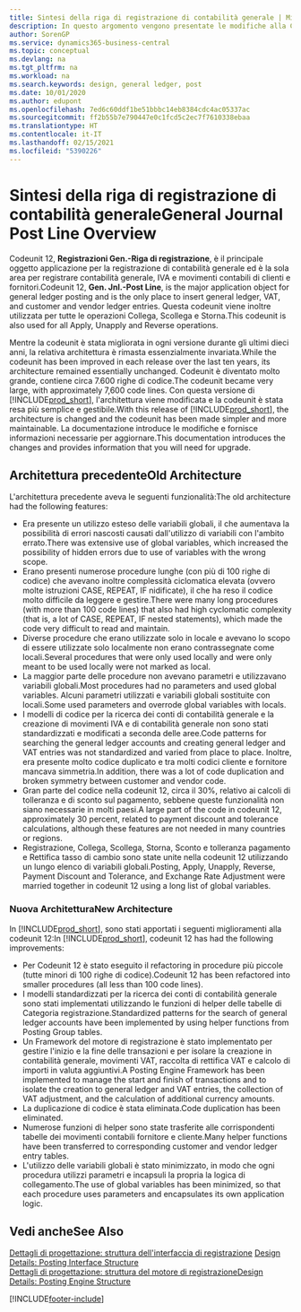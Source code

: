 ```yaml
---
title: Sintesi della riga di registrazione di contabilità generale | Microsoft Docs
description: In questo argomento vengono presentate le modifiche alla Codeunit 12, **Registrazioni Gen.-Riga di registrazione**, ovvero il principale oggetto applicazione per la registrazione di contabilità generale e la sola area per registrare contabilità generale, IVA e movimenti contabili di clienti e fornitori.
author: SorenGP
ms.service: dynamics365-business-central
ms.topic: conceptual
ms.devlang: na
ms.tgt_pltfrm: na
ms.workload: na
ms.search.keywords: design, general ledger, post
ms.date: 10/01/2020
ms.author: edupont
ms.openlocfilehash: 7ed6c60ddf1be51bbbc14eb8384cdc4ac05337ac
ms.sourcegitcommit: ff2b55b7e790447e0c1fcd5c2ec7f7610338ebaa
ms.translationtype: HT
ms.contentlocale: it-IT
ms.lasthandoff: 02/15/2021
ms.locfileid: "5390226"
---
```

# <a name="general-journal-post-line-overview"></a><span data-ttu-id="28bf9-103">Sintesi della riga di registrazione di contabilità generale</span><span class="sxs-lookup"><span data-stu-id="28bf9-103">General Journal Post Line Overview</span></span>
<span data-ttu-id="28bf9-104">Codeunit 12, **Registrazioni Gen.-Riga di registrazione**, è il principale oggetto applicazione per la registrazione di contabilità generale ed è la sola area per registrare contabilità generale, IVA e movimenti contabili di clienti e fornitori.</span><span class="sxs-lookup"><span data-stu-id="28bf9-104">Codeunit 12, **Gen. Jnl.-Post Line**, is the major application object for general ledger posting and is the only place to insert general ledger, VAT, and customer and vendor ledger entries.</span></span> <span data-ttu-id="28bf9-105">Questa codeunit viene inoltre utilizzata per tutte le operazioni Collega, Scollega e Storna.</span><span class="sxs-lookup"><span data-stu-id="28bf9-105">This codeunit is also used for all Apply, Unapply and Reverse operations.</span></span>  
  
<span data-ttu-id="28bf9-106">Mentre la codeunit è stata migliorata in ogni versione durante gli ultimi dieci anni, la relativa architettura è rimasta essenzialmente invariata.</span><span class="sxs-lookup"><span data-stu-id="28bf9-106">While the codeunit has been improved in each release over the last ten years, its architecture remained essentially unchanged.</span></span> <span data-ttu-id="28bf9-107">Codeunit è diventato molto grande, contiene circa 7.600 righe di codice.</span><span class="sxs-lookup"><span data-stu-id="28bf9-107">The codeunit became very large, with approximately 7,600 code lines.</span></span> <span data-ttu-id="28bf9-108">Con questa versione di [!INCLUDE[prod_short](includes/prod_short.md)], l'architettura viene modificata e la codeunit è stata resa più semplice e gestibile.</span><span class="sxs-lookup"><span data-stu-id="28bf9-108">With this release of [!INCLUDE[prod_short](includes/prod_short.md)], the architecture is changed and the codeunit has been made simpler and more maintainable.</span></span> <span data-ttu-id="28bf9-109">La documentazione introduce le modifiche e fornisce informazioni necessarie per aggiornare.</span><span class="sxs-lookup"><span data-stu-id="28bf9-109">This documentation introduces the changes and provides information that you will need for upgrade.</span></span>  
  
## <a name="old-architecture"></a><span data-ttu-id="28bf9-110">Architettura precedente</span><span class="sxs-lookup"><span data-stu-id="28bf9-110">Old Architecture</span></span>  
<span data-ttu-id="28bf9-111">L'architettura precedente aveva le seguenti funzionalità:</span><span class="sxs-lookup"><span data-stu-id="28bf9-111">The old architecture had the following features:</span></span>  
  
* <span data-ttu-id="28bf9-112">Era presente un utilizzo esteso delle variabili globali, il che aumentava la possibilità di errori nascosti causati dall'utilizzo di variabili con l'ambito errato.</span><span class="sxs-lookup"><span data-stu-id="28bf9-112">There was extensive use of global variables, which increased the possibility of hidden errors due to use of variables with the wrong scope.</span></span>  
* <span data-ttu-id="28bf9-113">Erano presenti numerose procedure lunghe (con più di 100 righe di codice) che avevano inoltre complessità ciclomatica elevata (ovvero molte istruzioni CASE, REPEAT, IF nidificate), il che ha reso il codice molto difficile da leggere e gestire.</span><span class="sxs-lookup"><span data-stu-id="28bf9-113">There were many long procedures (with more than 100 code lines) that also had high cyclomatic complexity (that is, a lot of CASE, REPEAT, IF nested statements), which made the code very difficult to read and maintain.</span></span>  
* <span data-ttu-id="28bf9-114">Diverse procedure che erano utilizzate solo in locale e avevano lo scopo di essere utilizzate solo localmente non erano contrassegnate come locali.</span><span class="sxs-lookup"><span data-stu-id="28bf9-114">Several procedures that were only used locally and were only meant to be used locally were not marked as local.</span></span>  
* <span data-ttu-id="28bf9-115">La maggior parte delle procedure non avevano parametri e utilizzavano variabili globali.</span><span class="sxs-lookup"><span data-stu-id="28bf9-115">Most procedures had no parameters and used global variables.</span></span> <span data-ttu-id="28bf9-116">Alcuni parametri utilizzati e variabili globali sostituite con locali.</span><span class="sxs-lookup"><span data-stu-id="28bf9-116">Some used parameters and overrode global variables with locals.</span></span>  
* <span data-ttu-id="28bf9-117">I modelli di codice per la ricerca dei conti di contabilità generale e la creazione di movimenti IVA e di contabilità generale non sono stati standardizzati e modificati a seconda delle aree.</span><span class="sxs-lookup"><span data-stu-id="28bf9-117">Code patterns for searching the general ledger accounts and creating general ledger and VAT entries was not standardized and varied from place to place.</span></span> <span data-ttu-id="28bf9-118">Inoltre, era presente molto codice duplicato e tra molti codici cliente e fornitore mancava simmetria.</span><span class="sxs-lookup"><span data-stu-id="28bf9-118">In addition, there was a lot of code duplication and broken symmetry between customer and vendor code.</span></span>  
* <span data-ttu-id="28bf9-119">Gran parte del codice nella codeunit 12, circa il 30%, relativo ai calcoli di tolleranza e di sconto sul pagamento, sebbene queste funzionalità non siano necessarie in molti paesi.</span><span class="sxs-lookup"><span data-stu-id="28bf9-119">A large part of the code in codeunit 12, approximately 30 percent, related to payment discount and tolerance calculations, although these features are not needed in many countries or regions.</span></span>  
* <span data-ttu-id="28bf9-120">Registrazione, Collega, Scollega, Storna, Sconto e tolleranza pagamento e Rettifica tasso di cambio sono state unite nella codeunit 12 utilizzando un lungo elenco di variabili globali.</span><span class="sxs-lookup"><span data-stu-id="28bf9-120">Posting, Apply, Unapply, Reverse, Payment Discount and Tolerance, and Exchange Rate Adjustment were married together in codeunit 12 using a long list of global variables.</span></span>  
  
### <a name="new-architecture"></a><span data-ttu-id="28bf9-121">Nuova Architettura</span><span class="sxs-lookup"><span data-stu-id="28bf9-121">New Architecture</span></span>  
<span data-ttu-id="28bf9-122">In [!INCLUDE[prod_short](includes/prod_short.md)], sono stati apportati i seguenti miglioramenti alla codeunit 12:</span><span class="sxs-lookup"><span data-stu-id="28bf9-122">In [!INCLUDE[prod_short](includes/prod_short.md)], codeunit 12 has had the following improvements:</span></span>  
  
* <span data-ttu-id="28bf9-123">Per Codeunit 12 è stato eseguito il refactoring in procedure più piccole (tutte minori di 100 righe di codice).</span><span class="sxs-lookup"><span data-stu-id="28bf9-123">Codeunit 12 has been refactored into smaller procedures (all less than 100 code lines).</span></span>  
* <span data-ttu-id="28bf9-124">I modelli standardizzati per la ricerca dei conti di contabilità generale sono stati implementati utilizzando le funzioni di helper delle tabelle di Categoria registrazione.</span><span class="sxs-lookup"><span data-stu-id="28bf9-124">Standardized patterns for the search of general ledger accounts have been implemented by using helper functions from Posting Group tables.</span></span>  
* <span data-ttu-id="28bf9-125">Un Framework del motore di registrazione è stato implementato per gestire l'inizio e la fine delle transazioni e per isolare la creazione in contabilità generale, movimenti VAT, raccolta di rettifica VAT e calcolo di importi in valuta aggiuntivi.</span><span class="sxs-lookup"><span data-stu-id="28bf9-125">A Posting Engine Framework has been implemented to manage the start and finish of transactions and to isolate the creation to general ledger and VAT entries, the collection of VAT adjustment, and the calculation of additional currency amounts.</span></span>  
* <span data-ttu-id="28bf9-126">La duplicazione di codice è stata eliminata.</span><span class="sxs-lookup"><span data-stu-id="28bf9-126">Code duplication has been eliminated.</span></span>  
* <span data-ttu-id="28bf9-127">Numerose funzioni di helper sono state trasferite alle corrispondenti tabelle dei movimenti contabili fornitore e cliente.</span><span class="sxs-lookup"><span data-stu-id="28bf9-127">Many helper functions have been transferred to corresponding customer and vendor ledger entry tables.</span></span>  
* <span data-ttu-id="28bf9-128">L'utilizzo delle variabili globali è stato minimizzato, in modo che ogni procedura utilizzi parametri e incapsuli la propria la logica di collegamento.</span><span class="sxs-lookup"><span data-stu-id="28bf9-128">The use of global variables has been minimized, so that each procedure uses parameters and encapsulates its own application logic.</span></span>  
  
## <a name="see-also"></a><span data-ttu-id="28bf9-129">Vedi anche</span><span class="sxs-lookup"><span data-stu-id="28bf9-129">See Also</span></span>  
<span data-ttu-id="28bf9-130">[Dettagli di progettazione: struttura dell'interfaccia di registrazione](design-details-posting-interface-structure.md) </span><span class="sxs-lookup"><span data-stu-id="28bf9-130">[Design Details: Posting Interface Structure](design-details-posting-interface-structure.md) </span></span>  
[<span data-ttu-id="28bf9-131">Dettagli di progettazione: struttura del motore di registrazione</span><span class="sxs-lookup"><span data-stu-id="28bf9-131">Design Details: Posting Engine Structure</span></span>](design-details-posting-engine-structure.md)


[!INCLUDE[footer-include](includes/footer-banner.md)]